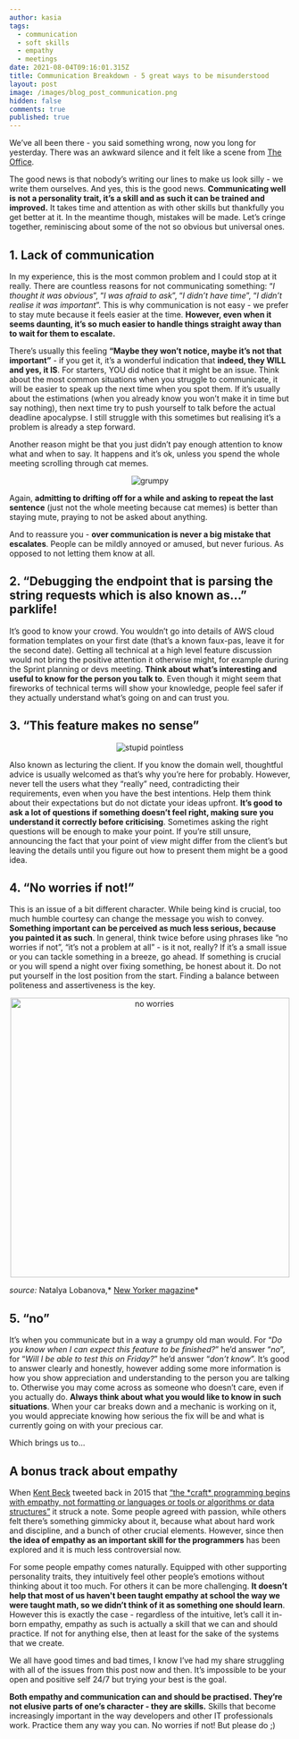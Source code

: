 ```yaml
---
author: kasia
tags:
  - communication
  - soft skills
  - empathy
  - meetings
date: 2021-08-04T09:16:01.315Z
title: Communication Breakdown - 5 great ways to be misunderstood
layout: post
image: /images/blog_post_communication.png
hidden: false
comments: true
published: true
---
```

We’ve all been there - you said something wrong, now you long for yesterday. There was an awkward silence and it felt like a scene from [The Office](https://www.imdb.com/title/tt0386676/).

The good news is that nobody’s writing our lines to make us look silly - we write them ourselves. And yes, this is the good news. **Communicating well is not a personality trait, it’s a skill and as such it can be trained and improved.** It takes time and attention as with other skills but thankfully you get better at it. In the meantime though, mistakes will be made. Let’s cringe together, reminiscing about some of the not so obvious but universal ones.

## **1. Lack of communication**

In my experience, this is the most common problem and I could stop at it really. There are countless reasons for not communicating something: “*I thought it was obvious*”, “*I was afraid to ask*”, “*I didn’t have time*”, “*I didn’t realise it was important*”. This is why communication is not easy - we prefer to stay mute because it feels easier at the time. **However, even when it seems daunting, it’s so much easier to handle things straight away than to wait for them to escalate.**

There’s usually this feeling **“Maybe they won’t notice, maybe it’s not that important”** - if you get it, it’s a wonderful indication that **indeed, they WILL and yes, it IS**. For starters, YOU did notice that it might be an issue. Think about the most common situations when you struggle to communicate, it will be easier to speak up the next time when you spot them. If it’s usually about the estimations (when you already know you won’t make it in time but say nothing), then next time try to push yourself to talk before the actual deadline apocalypse. I still struggle with this sometimes but realising it’s a problem is already a step forward.  

Another reason might be that you just didn’t pay enough attention to know what and when to say. It happens and it’s ok, unless you spend the whole meeting scrolling through cat memes.
<div style="text-align:center" markdown="1">
<img src="/images/grumpy2.gif" alt="grumpy")
</div>
<div style="text-align:left">

Again, **admitting to drifting off for a while and asking to repeat the last sentence** (just not the whole meeting because cat memes) is better than staying mute, praying to not be asked about anything. 

And to reassure you - **over communication is never a big mistake that escalates**. People can be mildly annoyed or amused, but never furious. As opposed to not letting them know at all. 

## **2. “Debugging the endpoint that is parsing the string requests which is also known as...” parklife!**

It’s good to know your crowd. You wouldn’t go into details of AWS cloud formation templates on your first date (that’s a known faux-pas, leave it for the second date). Getting all technical at a high level feature discussion would not bring the positive attention it otherwise might, for example during the Sprint planning or devs meeting. **Think about what’s interesting and useful to know for the person you talk to**. Even though it might seem that fireworks of technical terms will show your knowledge, people feel safer if they actually understand what’s going on and can trust you.

## 3. **“This feature makes no sense”**
</div>
<div style="text-align:center" markdown="1">
<img src="/images/stupid_pointless.gif" alt="stupid pointless")
</div>
<div style="text-align:left">

Also known as lecturing the client. If you know the domain well, thoughtful advice is usually welcomed as that’s why you’re here for probably. However, never tell the users what they “really” need, contradicting their requirements, even when you have the best intentions. Help them think about their expectations but do not dictate your ideas upfront. **It’s good to ask a lot of questions if something doesn’t feel right, making sure you understand it correctly before criticising**. Sometimes asking the right questions will be enough to make your point. If you’re still unsure, announcing the fact that your point of view might differ from the client’s but leaving the details until you figure out how to present them might be a good idea.

## **4. “No worries if not!”**

This is an issue of a bit different character. While being kind is crucial, too much humble courtesy can change the message you wish to convey. **Something important can be perceived as much less serious, because you painted it as such**. In general, think twice before using phrases like “no worries if not”, “it’s not a problem at all” - is it not, really? If it’s a small issue or you can tackle something in a breeze, go ahead. If something is crucial or you will spend a night over fixing something, be honest about it. Do not put yourself in the lost position from the start. Finding a balance between politeness and assertiveness is the key.
</div>
<div style="text-align:center">
<img src="/images/1_lobanova_no_worries.jpeg" width="500" alt="no worries")
</div>
<div style="text-align:left">

*source:* Natalya Lobanova,* [New Yorker magazine](https://www.newyorker.com/humor/daily-shouts/no-worries-if-not)*

## **5. “no”**

It’s when you communicate but in a way a grumpy old man would. For “*Do you know when I can expect this feature to be finished?*” he’d answer “*no*”, for “*Will I be able to test this on Friday?*” he’d answer “*don’t know*”. It’s good to answer clearly and honestly, however adding some more information is how you show appreciation and understanding to the person you are talking to. Otherwise you may come across as someone who doesn’t care, even if you actually do. **Always think about what you would like to know in such situations**. When your car breaks down and a mechanic is working on it, you would appreciate knowing how serious the fix will be and what is currently going on with your precious car. 

Which brings us to...

## A bonus track about empathy

When [Kent Beck](https://en.wikipedia.org/wiki/Kent_Beck) tweeted back in 2015 that [“the \*craft\* programming begins with empathy, not formatting or languages or tools or algorithms or data structures”](https://twitter.com/kentbeck/status/566255102067871744) it struck a note. Some people agreed with passion, while others felt there’s something gimmicky about it, because what about hard work and discipline, and a bunch of other crucial elements. However, since then **the idea of empathy as an important skill for the programmers** has been explored and it is much less controversial now.

For some people empathy comes naturally. Equipped with other supporting personality traits, they intuitively feel other people’s emotions without thinking about it too much. For others it can be more challenging. **It doesn’t help that most of us haven't been taught empathy at school the way we were taught math, so we didn’t think of it as something one should learn**. However this is exactly the case - regardless of the intuitive, let’s call it in-born empathy, empathy as such is actually a skill that we can and should practice. If not for anything else, then at least for the sake of the systems that we create. 

We all have good times and bad times, I know I’ve had my share struggling with all of the issues from this post now and then. It’s impossible to be your open and positive self 24/7 but trying your best is the goal. 

**Both empathy and communication can and should be practised. They’re not elusive parts of one’s character - they are skills.** Skills that become increasingly important in the way developers and other IT professionals work. Practice them any way you can. No worries if not! But please do ;)
</div>